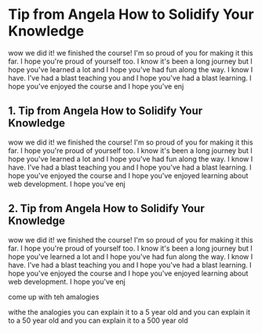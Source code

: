# Tip from Angela How to Solidify Your Knowledge

wow we did it! we finished the course! I'm so proud of you for making it this far. I hope you're proud of yourself too. I know it's been a long journey but I hope you've learned a lot and I hope you've had fun along the way. I know I have. I've had a blast teaching you and I hope you've had a blast learning. I hope you've enjoyed the course and I hope you've enj

## 1. Tip from Angela How to Solidify Your Knowledge

wow we did it! we finished the course! I'm so proud of you for making it this far. I hope you're proud of yourself too. I know it's been a long journey but I hope you've learned a lot and I hope you've had fun along the way. I know I have. I've had a blast teaching you and I hope you've had a blast learning. I hope you've enjoyed the course and I hope you've enjoyed learning about web development. I hope you've enj

## 2. Tip from Angela How to Solidify Your Knowledge

wow we did it! we finished the course! I'm so proud of you for making it this far. I hope you're proud of yourself too. I know it's been a long journey but I hope you've learned a lot and I hope you've had fun along the way. I know I have. I've had a blast teaching you and I hope you've had a blast learning. I hope you've enjoyed the course and I hope you've enjoyed learning about web development. I hope you've enj

come up with teh amalogies

withe the analogies you can explain it to a 5 year old and you can explain it to a 50 year old and you can explain it to a 500 year old




